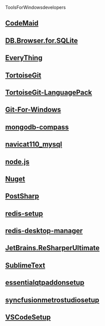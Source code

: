 ToolsForWindowsdevelopers

[CodeMaid](http://www.codemaid.net/ "CodeMaid")
--
[DB.Browser.for.SQLite](http://sqlitebrowser.org/ "DB.Browser.for.SQLite")
--
[EveryThing](http://www.voidtools.com/ "EveryThing")
--
[TortoiseGit](https://tortoisegit.org/download/ "TortoiseGit")
--
[TortoiseGit-LanguagePack](https://tortoisegit.org/download/ "TortoiseGit-LanguagePack")
--
[Git-For-Windows](https://git-for-windows.github.io/ "Git-For-Windows")
--
[mongodb-compass](https://www.mongodb.com/products/compass "mongodb-compass")
--
[navicat110_mysql](https://www.navicat.com/en/download/navicat-for-mysql "navicat110_mysql")
--
[node.js](http://nodejs.cn/ "node.js")
--
[Nuget](https://www.nuget.org/ "Nuget")
--
[PostSharp](https://www.postsharp.net/ "PostSharp")
--
[redis-setup](https://redis.io/ "redis-setup")
--
[redis-desktop-manager](https://redisdesktop.com/ "redis-desktop-manager")
--
[JetBrains.ReSharperUltimate](https://www.jetbrains.com/dotnet/ "JetBrains.ReSharperUltimate")
--
[SublimeText](https://www.sublimetext.com/ "SublimeText")
--
[essentialqtpaddonsetup](https://www.syncfusion.com/ "essentialqtpaddonsetup")
--
[syncfusionmetrostudiosetup](https://www.syncfusion.com/ "syncfusionmetrostudiosetup")
--
[VSCodeSetup](https://code.visualstudio.com/ "VSCodeSetup")
--
